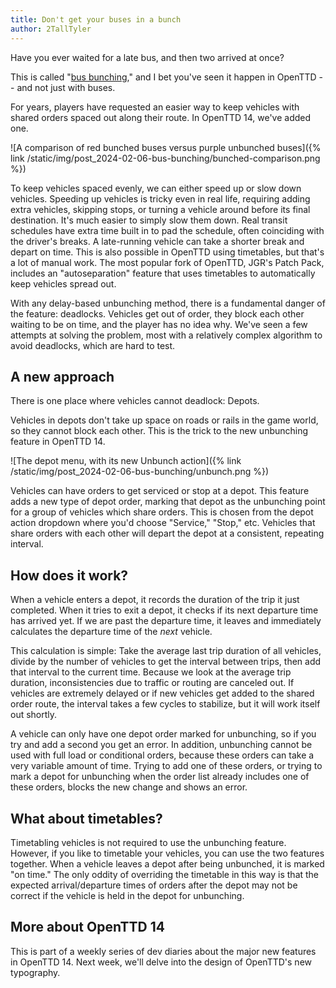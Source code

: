 ```yaml
---
title: Don't get your buses in a bunch
author: 2TallTyler
---
```


Have you ever waited for a late bus, and then two arrived at once?

This is called "[bus bunching](https://en.wikipedia.org/wiki/Bus_bunching)," and I bet you've seen it happen in OpenTTD -- and not just with buses.

For years, players have requested an easier way to keep vehicles with shared orders spaced out along their route. In OpenTTD 14, we've added one.

<!-- more -->

![A comparison of red bunched buses versus purple unbunched buses]({% link /static/img/post_2024-02-06-bus-bunching/bunched-comparison.png %})

To keep vehicles spaced evenly, we can either speed up or slow down vehicles.
Speeding up vehicles is tricky even in real life, requiring adding extra vehicles, skipping stops, or turning a vehicle around before its final destination.
It's much easier to simply slow them down. Real transit schedules have extra time built in to pad the schedule, often coinciding with the driver's breaks.
A late-running vehicle can take a shorter break and depart on time. This is also possible in OpenTTD using timetables, but that's a lot of manual work.
The most popular fork of OpenTTD, JGR's Patch Pack, includes an "autoseparation" feature that uses timetables to automatically keep vehicles spread out.

With any delay-based unbunching method, there is a fundamental danger of the feature: deadlocks.
Vehicles get out of order, they block each other waiting to be on time, and the player has no idea why.
We've seen a few attempts at solving the problem, most with a relatively complex algorithm to avoid deadlocks, which are hard to test.

## A new approach

There is one place where vehicles cannot deadlock: Depots.

Vehicles in depots don't take up space on roads or rails in the game world, so they cannot block each other.
This is the trick to the new unbunching feature in OpenTTD 14.

![The depot menu, with its new Unbunch action]({% link /static/img/post_2024-02-06-bus-bunching/unbunch.png %})

Vehicles can have orders to get serviced or stop at a depot.
This feature adds a new type of depot order, marking that depot as the unbunching point for a group of vehicles which share orders.
This is chosen from the depot action dropdown where you'd choose "Service," "Stop," etc.
Vehicles that share orders with each other will depart the depot at a consistent, repeating interval.

## How does it work?

When a vehicle enters a depot, it records the duration of the trip it just completed.
When it tries to exit a depot, it checks if its next departure time has arrived yet.
If we are past the departure time, it leaves and immediately calculates the departure time of the _next_ vehicle.

This calculation is simple: Take the average last trip duration of all vehicles, divide by the number of vehicles to get the interval between trips, then add that interval to the current time.
Because we look at the average trip duration, inconsistencies due to traffic or routing are canceled out.
If vehicles are extremely delayed or if new vehicles get added to the shared order route, the interval takes a few cycles to stabilize, but it will work itself out shortly.

A vehicle can only have one depot order marked for unbunching, so if you try and add a second you get an error.
In addition, unbunching cannot be used with full load or conditional orders, because these orders can take a very variable amount of time.
Trying to add one of these orders, or trying to mark a depot for unbunching when the order list already includes one of these orders, blocks the new change and shows an error.

## What about timetables?

Timetabling vehicles is not required to use the unbunching feature.
However, if you like to timetable your vehicles, you can use the two features together.
When a vehicle leaves a depot after being unbunched, it is marked "on time."
The only oddity of overriding the timetable in this way is that the expected arrival/departure times of orders after the depot may not be correct if the vehicle is held in the depot for unbunching.

## More about OpenTTD 14

This is part of a weekly series of dev diaries about the major new features in OpenTTD 14.
Next week, we'll delve into the design of OpenTTD's new typography.
